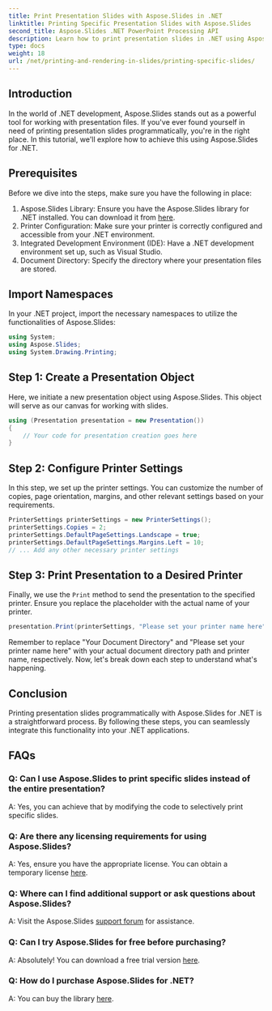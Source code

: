 ```yaml
---
title: Print Presentation Slides with Aspose.Slides in .NET
linktitle: Printing Specific Presentation Slides with Aspose.Slides
second_title: Aspose.Slides .NET PowerPoint Processing API
description: Learn how to print presentation slides in .NET using Aspose.Slides. Step-by-step guide for developers. Download the library and start printing today.
type: docs
weight: 18
url: /net/printing-and-rendering-in-slides/printing-specific-slides/
---
```

## Introduction
In the world of .NET development, Aspose.Slides stands out as a powerful tool for working with presentation files. If you've ever found yourself in need of printing presentation slides programmatically, you're in the right place. In this tutorial, we'll explore how to achieve this using Aspose.Slides for .NET.
## Prerequisites
Before we dive into the steps, make sure you have the following in place:
1. Aspose.Slides Library: Ensure you have the Aspose.Slides library for .NET installed. You can download it from [here](https://releases.aspose.com/slides/net/).
2. Printer Configuration: Make sure your printer is correctly configured and accessible from your .NET environment.
3. Integrated Development Environment (IDE): Have a .NET development environment set up, such as Visual Studio.
4. Document Directory: Specify the directory where your presentation files are stored.
## Import Namespaces
In your .NET project, import the necessary namespaces to utilize the functionalities of Aspose.Slides:
```csharp
using System;
using Aspose.Slides;
using System.Drawing.Printing;
```
## Step 1: Create a Presentation Object
Here, we initiate a new presentation object using Aspose.Slides. This object will serve as our canvas for working with slides.
```csharp
using (Presentation presentation = new Presentation())
{
    // Your code for presentation creation goes here
}
```
## Step 2: Configure Printer Settings
In this step, we set up the printer settings. You can customize the number of copies, page orientation, margins, and other relevant settings based on your requirements.
```csharp
PrinterSettings printerSettings = new PrinterSettings();
printerSettings.Copies = 2;
printerSettings.DefaultPageSettings.Landscape = true;
printerSettings.DefaultPageSettings.Margins.Left = 10;
// ... Add any other necessary printer settings
```
## Step 3: Print Presentation to a Desired Printer
Finally, we use the `Print` method to send the presentation to the specified printer. Ensure you replace the placeholder with the actual name of your printer.
```csharp
presentation.Print(printerSettings, "Please set your printer name here");
```
Remember to replace "Your Document Directory" and "Please set your printer name here" with your actual document directory path and printer name, respectively.
Now, let's break down each step to understand what's happening.
## Conclusion
Printing presentation slides programmatically with Aspose.Slides for .NET is a straightforward process. By following these steps, you can seamlessly integrate this functionality into your .NET applications.
## FAQs
### Q: Can I use Aspose.Slides to print specific slides instead of the entire presentation?
A: Yes, you can achieve that by modifying the code to selectively print specific slides.
### Q: Are there any licensing requirements for using Aspose.Slides?
A: Yes, ensure you have the appropriate license. You can obtain a temporary license [here](https://purchase.aspose.com/temporary-license/).
### Q: Where can I find additional support or ask questions about Aspose.Slides?
A: Visit the Aspose.Slides [support forum](https://forum.aspose.com/c/slides/11) for assistance.
### Q: Can I try Aspose.Slides for free before purchasing?
A: Absolutely! You can download a free trial version [here](https://releases.aspose.com/).
### Q: How do I purchase Aspose.Slides for .NET?
A: You can buy the library [here](https://purchase.aspose.com/buy).
